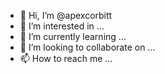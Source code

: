 - 👋 Hi, I’m @apexcorbitt
- 👀 I’m interested in ...
- 🌱 I’m currently learning ...
- 💞️ I’m looking to collaborate on ...
- 📫 How to reach me ...

<!---
apexcorbitt/apexcorbitt is a ✨ special ✨ repository because its `README.md` (this file) appears on your GitHub profile.
You can click the Preview link to take a look at your changes.
--->
